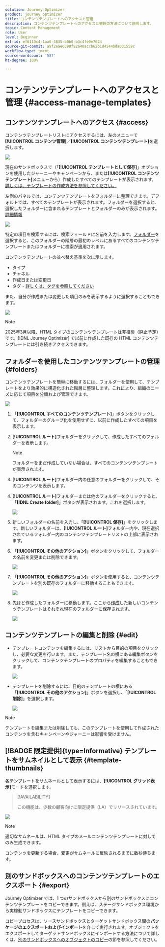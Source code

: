 ```yaml
---
solution: Journey Optimizer
product: journey optimizer
title: コンテンツテンプレートへのアクセスと管理
description: コンテンツテンプレートへのアクセスと管理の方法について説明します。
topic: Content Management
role: User
level: Beginner
exl-id: ef6110c4-1aa6-4835-b0b0-b3c4fe0e7024
source-git-commit: a9f2eae6398f92a40accb62b1d4544bda031559c
workflow-type: tm+mt
source-wordcount: '587'
ht-degree: 100%

---
```


# コンテンツテンプレートへのアクセスと管理 {#access-manage-templates}

## コンテンツテンプレートへのアクセス {#access}

コンテンツテンプレートリストにアクセスするには、左のメニューで&#x200B;**[!UICONTROL コンテンツ管理]**／**[!UICONTROL コンテンツテンプレート]**&#x200B;を選択します。

![](assets/content-template-list.png)

現在のサンドボックスで（「**[!UICONTROL テンプレートとして保存]**」オプションを使用したジャーニーやキャンペーンから、または&#x200B;**[!UICONTROL コンテンツテンプレート]**&#x200B;メニューから）作成したすべてのテンプレートが表示されます。[詳しくは、テンプレートの作成方法を参照してください。](#create-content-templates)

左側のパネルでは、コンテンツテンプレートをフォルダーに整理できます。デフォルトでは、すべてのテンプレートが表示されます。フォルダーを選択すると、選択したフォルダーに含まれるテンプレートとフォルダーのみが表示されます。[詳細情報](#folders)

![](assets/content-template-list-folders.png)

特定の項目を検索するには、検索フィールドに名前を入力します。[フォルダー](#folders)を選択すると、このフォルダーの階層の最初のレベルにあるすべてのコンテンツテンプレートまたはフォルダーに検索が適用されます<!--(not nested items)-->。

コンテンツテンプレートの並べ替え基準を次に示します。

* タイプ
* チャネル
* 作成日または変更日
* タグ - [詳しくは、タグを参照してください](../start/search-filter-categorize.md#tags)

また、自分が作成または変更した項目のみを表示するように選択することもできます。

![](assets/content-template-list-filters.png)

>[!NOTE]
>
>2025年3月以降、HTML タイプのコンテンツテンプレートは非推奨（廃止予定）です。[!DNL Journey Optimizer] で以前に作成した既存の HTML コンテンツテンプレートには引き続きアクセスできます。

## フォルダーを使用したコンテンツテンプレートの管理 {#folders}

コンテンツテンプレートを簡単に移動するには、フォルダーを使用して、テンプレートをより効果的に構造化された階層に整理します。これにより、組織のニーズに応じて項目を分類および管理できます。

![](assets/content-template-folders.png)

1. 「**[!UICONTROL すべてのコンテンツテンプレート]**」ボタンをクリックして、フォルダーのグループ化を使用せずに、以前に作成したすべての項目を表示します。

1. **[!UICONTROL ルート]**&#x200B;フォルダーをクリックして、作成したすべてのフォルダーを表示します。

   >[!NOTE]
   >
   >フォルダーをまだ作成していない場合は、すべてのコンテンツテンプレートが表示されます。

1. **[!UICONTROL ルート]**&#x200B;フォルダー内の任意のフォルダーをクリックして、そのコンテンツを表示します。

1. **[!UICONTROL ルート]**&#x200B;フォルダーまたは他のフォルダーをクリックすると、「**[!DNL Create folder]**」ボタンが表示されます。これを選択します。

   ![](assets/content-template-create-folder.png)

1. 新しいフォルダーの名前を入力し、「**[!UICONTROL 保存]**」をクリックします。新しいフォルダーは、**[!UICONTROL ルート]**&#x200B;フォルダー内や、現在選択されているフォルダー内のコンテンツテンプレートリストの上部に表示されます。

1. 「**[!UICONTROL その他のアクション]**」ボタンをクリックして、フォルダーの名前を変更または削除できます。

   ![](assets/content-template-folder-more-actions.png)

1. 「**[!UICONTROL その他のアクション]**」ボタンを使用すると、コンテンツテンプレートを別の既存のフォルダーに移動することもできます。

   ![](assets/content-template-folder-moved.png)

1. 先ほど作成したフォルダーに移動します。ここから[作成](create-content-templates.md)した新しいコンテンツテンプレートはそれぞれ現在のフォルダーに保存されます。

   ![](assets/content-template-folder-create.png)

## コンテンツテンプレートの編集と削除 {#edit}

* テンプレートコンテンツを編集するには、リストから目的の項目をクリックし、必要な変更を行います。また、テンプレート名の横にある編集ボタンをクリックして、コンテンツテンプレートのプロパティを編集することもできます。

  ![](assets/content-template-edit.png)

* テンプレートを削除するには、目的のテンプレートの横にある「**[!UICONTROL その他のアクション]**」ボタンを選択し、「**[!UICONTROL 削除]**」を選択します。

  ![](assets/content-template-list-delete.png)

>[!NOTE]
>
>テンプレートを編集または削除しても、このテンプレートを使用して作成されたコンテンツを含むキャンペーンやジャーニーは影響を受けません。

## [!BADGE 限定提供]{type=Informative} テンプレートをサムネイルとして表示 {#template-thumbnails}

各テンプレートをサムネールとして表示するには、**[!UICONTROL グリッド表示]**&#x200B;モードを選択します。

>[!AVAILABILITY]
>
>この機能は、少数の顧客向けに限定提供（LA）でリリースされています。

![](assets/content-template-grid-view.png)

>[!NOTE]
>
>適切なサムネールは、HTML タイプのメールコンテンツテンプレートに対してのみ生成できます。

コンテンツを更新する場合、変更がサムネールに反映されるまでに数秒待ちます。

## 別のサンドボックスへのコンテンツテンプレートのエクスポート {#export}

Journey Optimizer では、1 つのサンドボックスから別のサンドボックスにコンテンツテンプレートをコピーできます。例えば、ステージサンドボックス環境から実稼動サンドボックスにテンプレートをコピーできます。

コピープロセスは、ソースサンドボックスとターゲットサンドボックス間の&#x200B;**パッケージのエクスポートおよびインポート**&#x200B;を介して実行されます。オブジェクトをエクスポートしてターゲットサンドボックスにインポートする方法について詳しくは、[別のサンドボックスへのオブジェクトのコピー](../configuration/copy-objects-to-sandbox.md)の節を参照してください。

